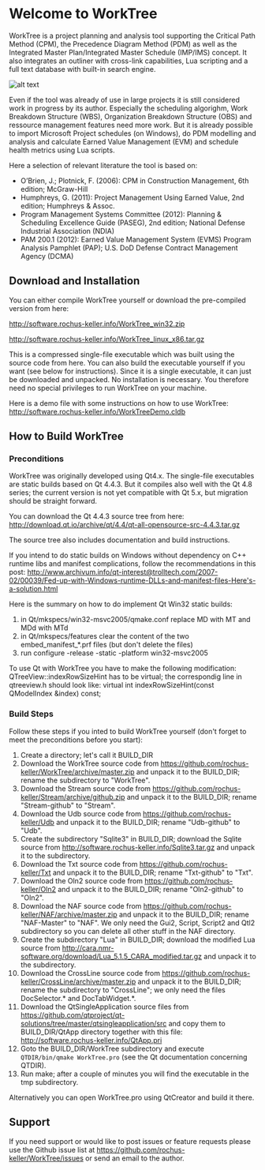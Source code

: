 # Welcome to WorkTree

WorkTree is a project planning and analysis tool supporting the Critical Path Method (CPM), the Precedence Diagram Method (PDM) as well as the Integrated Master Plan/Integrated Master Schedule (IMP/IMS) concept. It also integrates an outliner with cross-link capabilities, Lua scripting and a full text database with built-in search engine. 

![alt text](http://software.rochus-keller.info/worktreescreenshot.png "WorkTree Screenshot")

Even if the tool was already of use in large projects it is still considered work in progress by its author. Especially the scheduling algorighm, Work Breakdown Structure (WBS), Organization Breakdown Structure (OBS) and ressource management features need more work. But it is already possible to import Microsoft Project schedules (on Windows), do PDM modelling and analysis and calculate Earned Value Management (EVM) and schedule health metrics using Lua scripts.

Here a selection of relevant literature the tool is based on:

* O’Brien, J.; Plotnick, F. (2006): CPM in Construction Management, 6th edition; McGraw-Hill
* Humphreys, G. (2011): Project Management Using Earned Value, 2nd edition; Humphreys & Assoc.
* Program Management Systems Committee (2012): Planning & Scheduling Excellence Guide (PASEG), 2nd edition; National Defense Industrial Association (NDIA)
* PAM 200.1 (2012): Earned Value Management System (EVMS) Program Analysis Pamphlet (PAP); U.S. DoD Defense Contract Management Agency (DCMA)

## Download and Installation

You can either compile WorkTree yourself or download
the pre-compiled version from here: 

http://software.rochus-keller.info/WorkTree_win32.zip

http://software.rochus-keller.info/WorkTree_linux_x86.tar.gz

This is a compressed single-file executable which was built using the source code from here. You can also build the executable yourself if you want (see below for instructions). Since it is a single executable, it can just be downloaded and unpacked. No installation is necessary. You therefore need no special privileges to run WorkTree on your machine. 

Here is a demo file with some instructions on how to use WorkTree: http://software.rochus-keller.info/WorkTreeDemo.cldb

## How to Build WorkTree

### Preconditions
WorkTree was originally developed using Qt4.x. The single-file executables are static builds based on Qt 4.4.3. But it compiles also well with the Qt 4.8 series; the current version is not yet compatible with Qt 5.x, but migration should be straight forward. 

You can download the Qt 4.4.3 source tree from here: http://download.qt.io/archive/qt/4.4/qt-all-opensource-src-4.4.3.tar.gz

The source tree also includes documentation and build instructions.

If you intend to do static builds on Windows without dependency on C++ runtime libs and manifest complications, follow the recommendations in this post: http://www.archivum.info/qt-interest@trolltech.com/2007-02/00039/Fed-up-with-Windows-runtime-DLLs-and-manifest-files-Here's-a-solution.html

Here is the summary on how to do implement Qt Win32 static builds:
1. in Qt/mkspecs/win32-msvc2005/qmake.conf replace MD with MT and MDd with MTd
2. in Qt/mkspecs/features clear the content of the two embed_manifest_*.prf files (but don't delete the files)
3. run configure -release -static -platform win32-msvc2005

To use Qt with WorkTree you have to make the following modification: QTreeView::indexRowSizeHint has to be virtual; the correspondig line in qtreeview.h should look like:
    virtual int indexRowSizeHint(const QModelIndex &index) const;

### Build Steps
Follow these steps if you inted to build WorkTree yourself (don't forget to meet the preconditions before you start):

1. Create a directory; let's call it BUILD_DIR
2. Download the WorkTree source code from https://github.com/rochus-keller/WorkTree/archive/master.zip and unpack it to the BUILD_DIR; rename the subdirectory to "WorkTree".
3. Download the Stream source code from https://github.com/rochus-keller/Stream/archive/github.zip and unpack it to the BUILD_DIR; rename "Stream-github" to "Stream".
4. Download the Udb source code from https://github.com/rochus-keller/Udb and unpack it to the BUILD_DIR; rename "Udb-github" to "Udb".
5. Create the subdirectory "Sqlite3" in BUILD_DIR; download the Sqlite source from http://software.rochus-keller.info/Sqlite3.tar.gz and unpack it to the subdirectory.
6. Download the Txt source code from https://github.com/rochus-keller/Txt and unpack it to the BUILD_DIR; rename "Txt-github" to "Txt".
7. Download the Oln2 source code from https://github.com/rochus-keller/Oln2 and unpack it to the BUILD_DIR; rename "Oln2-github" to "Oln2".
8. Download the NAF source code from https://github.com/rochus-keller/NAF/archive/master.zip and unpack it to the BUILD_DIR; rename "NAF-Master" to "NAF". We only need the Gui2, Script, Script2 and Qtl2 subdirectory so you can delete all other stuff in the NAF directory.
9. Create the subdirectory "Lua" in BUILD_DIR; download the modified Lua source from http://cara.nmr-software.org/download/Lua_5.1.5_CARA_modified.tar.gz and unpack it to the subdirectory.
10. Download the CrossLine source code from https://github.com/rochus-keller/CrossLine/archive/master.zip and unpack it to the BUILD_DIR; rename the subdirectory to "CrossLine"; we only need the files DocSelector.* and DocTabWidget.*.
11. Download the QtSingleApplication source files from https://github.com/qtproject/qt-solutions/tree/master/qtsingleapplication/src and copy them to BUILD_DIR/QtApp directory together with this file: http://software.rochus-keller.info/QtApp.pri
12. Goto the BUILD_DIR/WorkTree subdirectory and execute `QTDIR/bin/qmake WorkTree.pro` (see the Qt documentation concerning QTDIR).
13. Run make; after a couple of minutes you will find the executable in the tmp subdirectory.

Alternatively you can open WorkTree.pro using QtCreator and build it there.

## Support
If you need support or would like to post issues or feature requests please use the Github issue list at https://github.com/rochus-keller/WorkTree/issues or send an email to the author.



